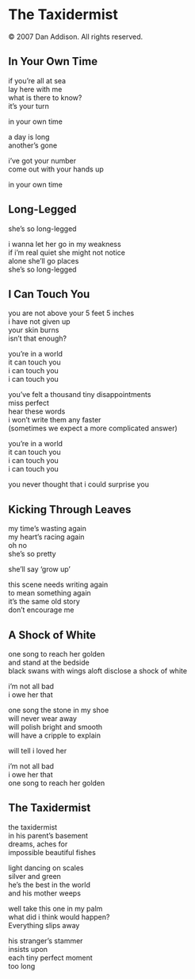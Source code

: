 # The Taxidermist
&copy; 2007 Dan Addison. All rights reserved.

## In Your Own Time
if you’re all at sea  
lay here with me  
what is there to know?  
it’s your turn

in your own time

a day is long  
another’s gone

i’ve got your number  
come out with your hands up

in your own time

## Long-Legged
she’s so long-legged

i wanna let her go in my weakness  
if i’m real quiet she might not notice  
alone she’ll go places  
she’s so long-legged

## I Can Touch You
you are not above your 5 feet 5 inches  
i have not given up  
your skin burns  
isn’t that enough?

you’re in a world  
it can touch you  
i can touch you  
i can touch you

you’ve felt a thousand tiny disappointments  
miss perfect  
hear these words  
i won’t write them any faster  
(sometimes we expect a more complicated answer)

you’re in a world  
it can touch you  
i can touch you  
i can touch you

you never thought that i could surprise you

## Kicking Through Leaves
my time’s wasting again  
my heart’s racing again  
oh no  
she’s so pretty

she’ll say ‘grow up’

this scene needs writing again  
to mean something again  
it’s the same old story  
don’t encourage me

## A Shock of White

one song to reach her golden  
and stand at the bedside  
black swans with wings aloft 
disclose a shock of white

i’m not all bad  
i owe her that

one song the stone in my shoe  
will never wear away  
will polish bright and smooth  
will have a cripple to explain

will tell i loved her

i’m not all bad  
i owe her that  
one song to reach her golden

## The Taxidermist
the taxidermist  
in his parent’s basement  
dreams, aches for  
impossible beautiful fishes

light dancing on scales  
silver and green  
he’s the best in the world  
and his mother weeps

well take this one in my palm  
what did i think would happen?  
Everything slips away

his stranger’s stammer  
insists upon  
each tiny perfect moment  
too long